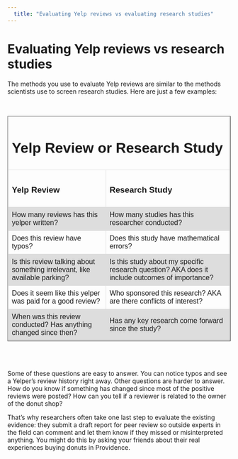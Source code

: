 ```yaml
---
  title: "Evaluating Yelp reviews vs evaluating research studies"
---
```


# Evaluating Yelp reviews vs research studies


The methods you use to evaluate Yelp reviews are similar to the methods scientists use to screen research studies. Here are just a few examples:



<style>
table {
    font-family: arial, sans-serif;
    border-collapse: collapse;
    width: 100%;
}

td, th {
    border: 1px solid #dddddd;
    text-align: left;
    padding: 8px;
}

tr:nth-child(even) {
    background-color: #dddddd;
}
</style>

<br>

<table border="1" width="100%">
<thead>
<tr>
<td colspan="2">
<h1>Yelp Review or Research Study
</h1>
</td>
</tr>
</thead>
<tbody>
<tr>
<td> <h3> Yelp Review </h3>  </td>
<td> <h3> Research Study </h3>  </td>
</tr>
<tr>
<td> How many reviews has this yelper written?  </td>
<td> How many studies has this researcher conducted?  </td>
</tr>
<tr>
<td> Does this review have typos?   </td>
<td>  Does this study have mathematical errors?  </td>
</tr>
<tr>
<td> Is this review talking about something irrelevant, like available parking?  </td>
<td> Is this study about my specific research question? AKA does it include outcomes of importance?   </td>
</tr>
<tr>
<td>  Does it seem like this yelper was paid for a good review?  </td>
<td>  Who sponsored this research? AKA are there conflicts of interest?  </td>
</tr>
<tr>
<td>   When was this review conducted? Has anything changed since then?  </td>
<td> Has any key research come forward since the study?   </td>
</tr>
</tbody>
</table>

<br>
<br>


Some of these questions are easy to answer.  You can notice typos and see a Yelper’s review history right away. Other questions are harder to answer. How do you know if something has changed since most of the positive reviews were posted? How can you tell if a reviewer is related to the owner of the donut shop?  

That’s why researchers often take one last step to evaluate the existing evidence: they submit a draft report for peer review so outside experts in the field can comment and let them know if they missed or misinterpreted anything. You might do this by asking your friends about their real experiences buying donuts in Providence.

